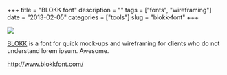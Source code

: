 +++
title = "BLOKK font"
description = ""
tags = ["fonts", "wireframing"]
date = "2013-02-05"
categories = ["tools"]
slug = "blokk-font"
+++


<div class="tool-screenshot mb1"><a href="http://www.blokkfont.com/"><img id='bluga-thumbnail-2757' class='bluga-thumbnail custom' src='http://media.konigi.com/bluga/
wt5230550bce661_custom.jpg'/></a></div><p><a href="http://www.blokkfont.com/">BLOKK</a> is a font for quick mock-ups and wireframing for clients who do not understand lorem ipsum. Awesome.</p>

  
<p><a href="http://www.blokkfont.com/">http://www.blokkfont.com/</a></p>
      
